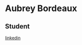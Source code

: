 # Aubrey Bordeaux
## Student
[linkedin](https://www.linkedin.com/in/aubrey-bordeaux-1444a41a2/)






